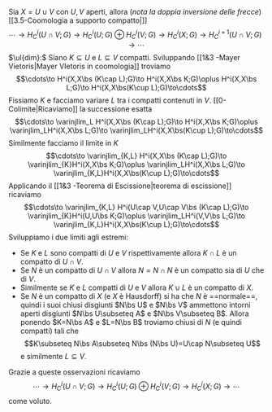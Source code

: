 Sia $X=U\cup V$ con $U,V$ aperti, allora (*nota la doppia inversione delle frecce*)[[3.5-Coomologia a supporto compatto|]]$$\cdots\to H^i_C(U\cap V;G)\to H^i_C(U;G)\oplus H^i_C(V;G)\to H^i_C(X;G)\to H^{i+1}_C(U\cap V;G)\to\cdots$$
$\ul{dim}:$ Siano $K\subseteq U$ e $L\subseteq V$ compatti. Sviluppando [[1&3 -Mayer Vietoris|Mayer VIetoris in coomologia]] troviamo$$\cdots\to H^i(X,X\bs (K\cap L);G)\to H^i(X,X\bs K;G)\oplus H^i(X,X\bs L;G)\to H^i(X,X\bs(K\cup L);G)\to\cdots$$Fissiamo $K$ e facciamo variare $L$ tra i compatti contenuti in $V$. [[0-Colimite|Ricaviamo]] la successione esatta $$\cdots\to \varinjlim_L H^i(X,X\bs (K\cap L);G)\to H^i(X,X\bs K;G)\oplus \varinjlim_LH^i(X,X\bs L;G)\to \varinjlim_LH^i(X,X\bs(K\cup L);G)\to\cdots$$Similmente facciamo il limite in $K$$$\cdots\to \varinjlim_{K,L} H^i(X,X\bs (K\cap L);G)\to \varinjlim_{K}H^i(X,X\bs K;G)\oplus \varinjlim_LH^i(X,X\bs L;G)\to \varinjlim_{K,L}H^i(X,X\bs(K\cup L);G)\to\cdots$$Applicando il [[1&3 -Teorema di Escissione|teorema di escissione]] ricaviamo$$\cdots\to \varinjlim_{K,L} H^i(U\cap V,U\cap V\bs (K\cap L);G)\to \varinjlim_{K}H^i(U,U\bs K;G)\oplus \varinjlim_LH^i(V,V\bs L;G)\to \varinjlim_{K,L}H^i(X,X\bs(K\cup L);G)\to\cdots$$Sviluppiamo i due limiti agli estremi:
- Se $K$ e $L$ sono compatti di $U$ e $V$ rispettivamente allora $K\cap L$ è un compatto di $U\cap V$.
- Se $N$ è un compatto di $U\cap V$ allora $N=N\cap N$ è un compatto sia di $U$ che di $V$. 
- Similmente se $K$ e $L$ compatti di $U$ e $V$ allora $K\cup L$ è un compatto di $X$.
- Se $N$ è un compatto di $X$ (e $X$ è Hausdorff) si ha che $N$ è ==normale==, quindi i suoi chiusi disgiunti $N\bs U$ e $N\bs V$ ammettono intorni aperti disgiunti $N\bs U\subseteq A$ e $N\bs V\subseteq B$. Allora ponendo $K=N\bs A$ e $L=N\bs B$ troviamo chiusi di $N$ (e quindi compatti) tali che $$K\subseteq N\bs A\subseteq N\bs (N\bs U)=U\cap N\subseteq U$$e similmente $L\subseteq V$.

Grazie a queste osservazioni ricaviamo$$\cdots\to H^i_C(U\cap V;G)\to H^i_C(U;G)\oplus H^i_C(V;G)\to H^i_C(X;G)\to\cdots$$come voluto.